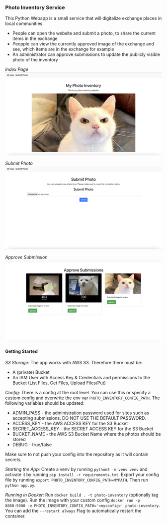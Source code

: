 ### Photo Inventory Service
This Python Webapp is a small service that will digitalize exchange places in local communities.
- People can open the website and submit a photo, to share the current items in the exchange
- Peopple can view the currently approved image of the exchange and see, which items are in the exchange for example
- An administrator can approve submissions to update the publicly visible photo of the inventory

_Index Page_
![Index Page](index_example.png)

_Submit Photo_
![Submission Page](submit_example.png)

_Approve Submission_
![Approve Page](approve_example.png)



#### Getting Started
_S3 Storage:_
The app works with AWS S3. Therefore there must be:
- A (private) Bucket
- An IAM User with Access Key & Credentials and permissions to the Bucket (List Files, Get Files, Upload Files/Put)

_Config:_
There is a config at the root level. You can use this or specify a custom config and overwrite the env var `PHOTO_INVENTORY_CONFIG_PATH`. The following variables should be updated:

- ADMIN_PASS - the administration password used for sites such as accepting submissions. DO NOT USE THE DEFAULT PASSWORD.
- ACCESS_KEY - the AWS ACCESS KEY for the S3 Bucket
- SECRET_ACCESS_KEY - the SECRET ACCESS KEY for the S3 Bucket
- BUCKET_NAME - the AWS S3 Bucket Name where the photos should be stored
- DEBUG - true/false

Make sure to not push your config into the repository as it will contain secrets.

_Starting the App:_
Create a venv by running `python3 -m venv venv` and activate it by running `pip install -r requirements.txt`. Export your config file by running `export PHOTO_INVENTORY_CONFIG_PATH=MYPATH`. Then run `python app.py`.

_Running in Docker:_
Run `docker build . -t photo-inventory` (optionally tag the image). Run the image with your custom config `docker run -p 8080:5000 -e PHOTO_INVENTORY_CONFIG_PATH='<myconfig>' photo-inventory`. You can add the `--restart always` Flag to automatically restart the container.